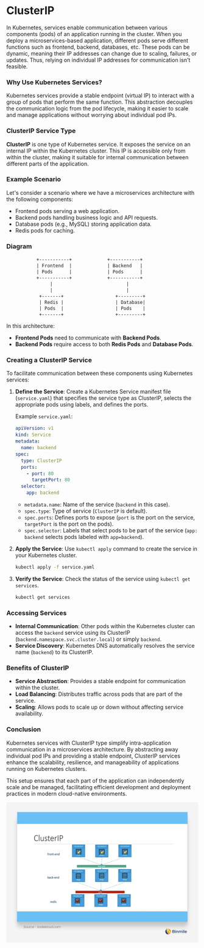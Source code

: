 # ClusterIP

In Kubernetes, services enable communication between various components (pods) of an application running in the cluster. When you deploy a microservices-based application, different pods serve different functions such as frontend, backend, databases, etc. These pods can be dynamic, meaning their IP addresses can change due to scaling, failures, or updates. Thus, relying on individual IP addresses for communication isn't feasible.

### Why Use Kubernetes Services?

Kubernetes services provide a stable endpoint (virtual IP) to interact with a group of pods that perform the same function. This abstraction decouples the communication logic from the pod lifecycle, making it easier to scale and manage applications without worrying about individual pod IPs.

### ClusterIP Service Type

**ClusterIP** is one type of Kubernetes service. It exposes the service on an internal IP within the Kubernetes cluster. This IP is accessible only from within the cluster, making it suitable for internal communication between different parts of the application.

### Example Scenario

Let's consider a scenario where we have a microservices architecture with the following components:
- Frontend pods serving a web application.
- Backend pods handling business logic and API requests.
- Database pods (e.g., MySQL) storing application data.
- Redis pods for caching.

### Diagram

```
           +-----------+             +-----------+
           | Frontend  |             | Backend   |
           | Pods      |             | Pods      |
           +-----------+             +-----------+
                |                           |
                |                           |
            +-------+                   +---------+
            | Redis |                   | Database|
            | Pods  |                   | Pods    |
            +-------+                   +---------+
```

In this architecture:
- **Frontend Pods** need to communicate with **Backend Pods**.
- **Backend Pods** require access to both **Redis Pods** and **Database Pods**.

### Creating a ClusterIP Service

To facilitate communication between these components using Kubernetes services:

1. **Define the Service**: Create a Kubernetes Service manifest file (`service.yaml`) that specifies the service type as ClusterIP, selects the appropriate pods using labels, and defines the ports.

   Example `service.yaml`:
   ```yaml
   apiVersion: v1
   kind: Service
   metadata:
     name: backend
   spec:
     type: ClusterIP
     ports:
       - port: 80
         targetPort: 80
     selector:
       app: backend
   ```

   - `metadata.name`: Name of the service (`backend` in this case).
   - `spec.type`: Type of service (`ClusterIP` is default).
   - `spec.ports`: Defines ports to expose (`port` is the port on the service, `targetPort` is the port on the pods).
   - `spec.selector`: Labels that select pods to be part of the service (`app: backend` selects pods labeled with `app=backend`).

2. **Apply the Service**: Use `kubectl apply` command to create the service in your Kubernetes cluster.
   ```bash
   kubectl apply -f service.yaml
   ```

3. **Verify the Service**: Check the status of the service using `kubectl get services`.
   ```bash
   kubectl get services
   ```

### Accessing Services

- **Internal Communication**: Other pods within the Kubernetes cluster can access the `backend` service using its ClusterIP (`backend.namespace.svc.cluster.local`) or simply `backend`.
- **Service Discovery**: Kubernetes DNS automatically resolves the service name (`backend`) to its ClusterIP.

### Benefits of ClusterIP

- **Service Abstraction**: Provides a stable endpoint for communication within the cluster.
- **Load Balancing**: Distributes traffic across pods that are part of the service.
- **Scaling**: Allows pods to scale up or down without affecting service availability.

### Conclusion

Kubernetes services with ClusterIP type simplify intra-application communication in a microservices architecture. By abstracting away individual pod IPs and providing a stable endpoint, ClusterIP services enhance the scalability, resilience, and manageability of applications running on Kubernetes clusters.

This setup ensures that each part of the application can independently scale and be managed, facilitating efficient development and deployment practices in modern cloud-native environments.

![alt text](image.png)
